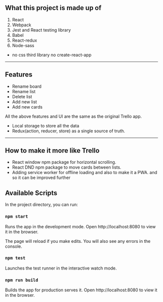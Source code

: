 ## What this project is made up of

1. React
2. Webpack
3. Jest and React testing library
4. Babel
5. React-redux
6. Node-sass

- no css third library no create-react-app

---

## Features

- Rename board
- Rename list
- Delete list
- Add new list
- Add new cards

All the above features and UI are the same as the original Trello app.

- Local storage to store all the data
- Redux(action, reducer, store) as a single source of truth.

---

## How to make it more like Trello

- React window npm package for horizontal scrolling.
- React DND npm package to move cards between lists.
- Adding service worker for offline loading and also to make it a PWA.
  and so it can be improved further

## Available Scripts

In the project directory, you can run:

### `npm start`

Runs the app in the development mode.
Open http://localhost:8080 to view it in the browser.

The page will reload if you make edits.
You will also see any errors in the console.

### `npm test`

Launches the test runner in the interactive watch mode.

### `npm run build`

Builds the app for production serves it.
Open http://localhost:8080 to view it in the browser.
